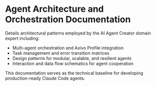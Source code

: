 # Agent Architecture and Orchestration Documentation

Details architectural patterns employed by the AI Agent Creator domain expert including:
- Multi-agent orchestration and Axivo Profile integration
- Task management and error transition matrices
- Design patterns for modular, scalable, and resilient agents
- Interaction and data flow schematics for agent cooperation

This documentation serves as the technical baseline for developing production-ready Claude Code agents.
